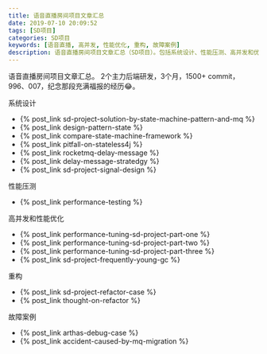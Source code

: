 ```yaml
---
title: 语音直播房间项目文章汇总
date: 2019-07-10 20:09:52
tags: [SD项目]
categories: SD项目
keywords: [语音直播, 高并发, 性能优化, 重构, 故障案例]
description: 语音直播房间项目文章汇总（SD项目）。包括系统设计、性能压测、高并发和优化经历、重构和故障案例
---
```

语音直播房间项目文章汇总。
2个主力后端研发，3个月，1500+ commit，996、007，纪念那段充满福报的经历😂。

系统设计
- {% post_link sd-project-solution-by-state-machine-pattern-and-mq %}
- {% post_link design-pattern-state %}
- {% post_link compare-state-machine-framework %}
- {% post_link pitfall-on-stateless4j %}
- {% post_link rocketmq-delay-message %}
- {% post_link delay-message-stratedgy %}
- {% post_link sd-project-signal-design %}

性能压测
- {% post_link  performance-testing %} 

高并发和性能优化
- {% post_link performance-tuning-sd-project-part-one %}
- {% post_link performance-tuning-sd-project-part-two %}
- {% post_link performance-tuning-sd-project-part-three %}
- {% post_link sd-project-frequently-young-gc %} 

重构
- {% post_link sd-project-refactor-case %}
- {% post_link thought-on-refactor %}

故障案例
- {% post_link arthas-debug-case %}
- {% post_link accident-caused-by-mq-migration %}
